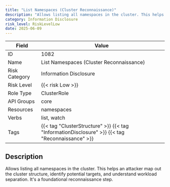 ```yaml
---
title: "List Namespaces (Cluster Reconnaissance)"
description: "Allows listing all namespaces in the cluster. This helps an attacker map out the cluster structure, identify potential targets, and understand workload separation. It's a foundational reconnaissance step."
category: Information Disclosure
risk_level: RiskLevelLow
date: 2025-06-09
---
```


| Field         | Value                                                                                           |
| ------------- | ----------------------------------------------------------------------------------------------- |
| ID            | 1082                                                                                            |
| Name          | List Namespaces (Cluster Reconnaissance)                                                        |
| Risk Category | Information Disclosure                                                                          |
| Risk Level    | {{< risk Low >}}                                                                                |
| Role Type     | ClusterRole                                                                                     |
| API Groups    | core                                                                                            |
| Resources     | namespaces                                                                                      |
| Verbs         | list, watch                                                                                     |
| Tags          | {{< tag "ClusterStructure" >}} {{< tag "InformationDisclosure" >}} {{< tag "Reconnaissance" >}} |

## Description

Allows listing all namespaces in the cluster. This helps an attacker map out the cluster structure, identify potential targets, and understand workload separation. It's a foundational reconnaissance step.
